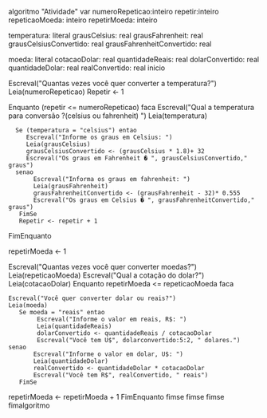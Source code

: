 algoritmo "Atividade"
var
   numeroRepeticao:inteiro
   repetir:inteiro
   repeticaoMoeda: inteiro
   repetirMoeda: inteiro


   temperatura: literal
   grausCelsius: real
   grausFahrenheit: real
   grausCelsiusConvertido: real
   grausFahrenheitConvertido: real

   moeda: literal
   cotacaoDolar: real
   quantidadeReais: real
   dolarConvertido: real
   quantidadeDolar: real
   realConvertido: real
inicio

Escreval("Quantas vezes você quer converter a temperatura?")
Leia(numeroRepeticao)
Repetir <- 1

Enquanto (repetir <= numeroRepeticao) faca
      Escreval("Qual a temperatura para conversão ?(celsius ou fahrenheit) ")
      Leia(temperatura)


      Se (temperatura = "celsius") entao
         Escreval("Informe os graus em Celsius: ")
         Leia(grausCelsius)
         grausCelsiusConvertido <- (grausCelsius * 1.8)+ 32
         Escreval("Os graus em Fahrenheit � ", grausCelsiusConvertido," graus")
      senao
           Escreval("Informa os graus em fahrenheit: ")
           Leia(grausFahrenheit)
           grausFahrenheitConvertido <- (grausFahrenheit - 32)* 0.555
           Escreval("Os graus em Celsius � ", grausFahrenheitConvertido," graus")
       FimSe
       Repetir <- repetir + 1
FimEnquanto

repetirMoeda <- 1

   Escreval("Quantas vezes você quer converter moedas?")
   Leia(repeticaoMoeda)
Escreval("Qual a cotação do dolar?")
Leia(cotacaoDolar)
Enquanto repetirMoeda <= repeticaoMoeda faca

    Escreval("Você quer converter dolar ou reais?")
    Leia(moeda)
       Se moeda = "reais" entao
            Escreval("Informe o valor em reais, R$: ")
            Leia(quantidadeReais)
            dolarConvertido <- quantidadeReais / cotacaoDolar
            Escreval("Você tem U$", dolarconvertido:5:2, " dolares.")
    senao
           Escreval("Informe o valor em dolar, U$: ")
           Leia(quantidadeDolar)
           realConvertido <- quantidadeDolar * cotacaoDolar
           Escreval("Você tem R$", realConvertido, " reais")
       FimSe
   repetirMoeda <- repetirMoeda + 1
FimEnquanto
fimse
fimse
fimse
fimalgoritmo
